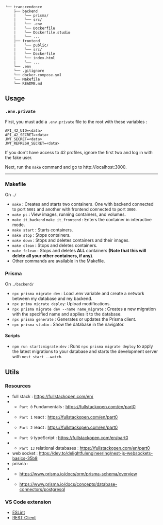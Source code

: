 ```
└── transcendence
    ├── backend
    |    └── prisma/
    |    └── src/
    |    └── .env
    |    └── Dockerfile
    |    └── Dockerfile.studio
    |    └── ...
    ├── frontend
    |    └── public/
    |    └── src/
    |    └── Dockerfile
    |    └── index.html
    |    └── ...
    └── .env
    └── .gitignore
    └── docker-compose.yml
    └── Makefile
    └── README.md
```

## Usage

### `.env.private`

First, you must add a `.env.private` file to the root with these variables :

```
API_42_UID=<data>
API_42_SECRET=<data>
JWT_SECRET=<data>
JWT_REFRESH_SECRET=<data>
```

If you don't have access to 42 profiles, ignore the first two and log in with the fake user.

Next, run the `make` command and go to http://localhost:3000.

---

### Makefile

On `./`

- ` make ` : Creates and starts two containers. One with backend connected to port ` 5001 ` and another with frontend connected to port ` 3000 `.
- ` make ps ` :  View images, running containers, and volumes.
- ` make it_backend ` ` make it_frontend ` :  Enters the container in interactive mode.
- ` make start ` : Starts containers.
- ` make stop ` : Stops containers.
- ` make down ` : Stops and deletes containers and their images.
- ` make clean ` : Stops and deletes containers.
- ` make fclean ` : Stops and deletes **ALL** containers **(Note that this will delete all your other containers, if any)**.
- Other commands are available in the Makefile.

### Prisma

On `./backend/`

- `npx prisma migrate dev` : Load .env variable and create a network between my database and my backend.
- `npx prima migrate deploy`: Upload modifications.
- `npx prisma migrate dev --name name_migrate` : Creates a new migration with the specified name and applies it to the database.
- `npx prisma generate` : Generates or updates the Prisma client.
- `npx prisma studio` : Show the database in the navigator.

#### Scripts

- `npm run start:migrate:dev` : Runs `npx prisma migrate deploy` to apply the latest migrations to your database and  starts the development server with `nest start --watch`.

## Utils

### Resources

- full stack : https://fullstackopen.com/en/
- - ` Part 0 ` Fundamentals : https://fullstackopen.com/en/part0
- - ` Part 1 ` react : https://fullstackopen.com/en/part0
- - ` Part 2 ` react : https://fullstackopen.com/en/part0
- - ` Part 9 ` typeScript : https://fullstackopen.com/en/part0
- - ` Part 13 ` relational databases : https://fullstackopen.com/en/part0
- web socket : https://dev.to/delightfulengineering/nest-js-websockets-basics-35b8
- prisma :
- - https://www.prisma.io/docs/orm/prisma-schema/overview
- - https://www.prisma.io/docs/concepts/database-connectors/postgresql

### VS Code extension

- [ESLint](https://marketplace.visualstudio.com/items?itemName=dbaeumer.vscode-eslint)
- [REST Client](https://marketplace.visualstudio.com/items?itemName=humao.rest-client)
